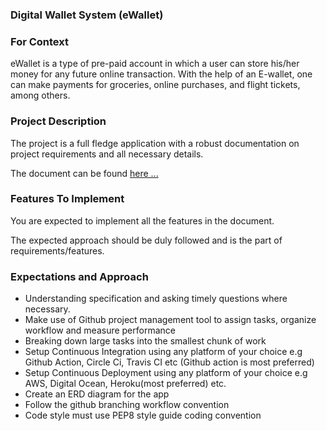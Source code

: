 ### Digital Wallet System (eWallet)

### For Context

eWallet is a type of pre-paid account in which a user can store his/her money for any future online transaction. With the help of an E-wallet, one can make payments for groceries, online purchases, and flight tickets, among others.

### Project Description

The project is a full fledge application with a robust documentation on project requirements and all necessary details.

The document can be found [here ...](https://docs.google.com/document/d/13OBAb2kVqgua9BXC6MlFjCW06qeODl272mcM6ZAX0fY/edit?usp=sharing)

### Features To Implement

You are expected to implement all the features in the document.

The expected approach should be duly followed and is the part of requirements/features.

### Expectations and Approach

- Understanding specification and asking timely questions where necessary.
- Make use of Github project management tool to assign tasks, organize workflow and measure performance
- Breaking down large tasks into the smallest chunk of work
- Setup Continuous Integration using any platform of your choice e.g Github Action, Circle Ci, Travis CI etc (Github action is most preferred)
- Setup Continuous Deployment using any platform of your choice e.g AWS, Digital Ocean, Heroku(most preferred) etc.
- Create an ERD diagram for the app
- Follow the github branching workflow convention
- Code style must use PEP8 style guide coding convention
